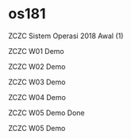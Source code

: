 # os181
ZCZC Sistem Operasi 2018 Awal (1)

ZCZC W01 Demo

ZCZC W02 Demo

ZCZC W03 Demo

ZCZC W04 Demo

ZCZC W05 Demo Done

ZCZC W05 Demo 
